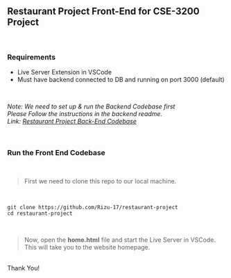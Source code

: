 ## Restaurant Project Front-End for CSE-3200 Project

&nbsp;

### Requirements

- Live Server Extension in VSCode
- Must have backend connected to DB and running on port 3000 (default)

&nbsp;

_Note: We need to set up & run the Backend Codebase first
<br>
Please Follow the instructions in the backend readme.
<br>
Link: [Restaurant Project Back-End Codebase](https://github.com/Rizu-17/restaurant-project-backend)_

&nbsp;

### Run the Front End Codebase

<br>

> First we need to clone this repo to our local machine.

&nbsp;

```
git clone https://github.com/Rizu-17/restaurant-project
cd restaurant-project
```

&nbsp;

> Now, open the **home.html** file and start the Live Server in VSCode.
> <br>
> This will take you to the website homepage.

<br>
Thank You!
